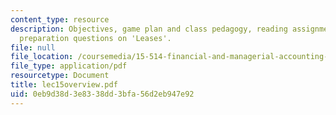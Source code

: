 ```yaml
---
content_type: resource
description: Objectives, game plan and class pedagogy, reading assignments, class
  preparation questions on 'Leases'.
file: null
file_location: /coursemedia/15-514-financial-and-managerial-accounting-summer-2003/0eb9d38d3e8338dd3bfa56d2eb947e92_lec15overview.pdf
file_type: application/pdf
resourcetype: Document
title: lec15overview.pdf
uid: 0eb9d38d-3e83-38dd-3bfa-56d2eb947e92
---
```


